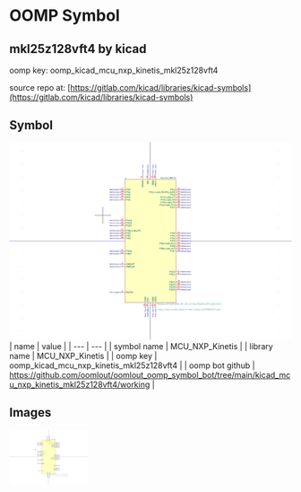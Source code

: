 # OOMP Symbol  
## mkl25z128vft4  by kicad  
  
oomp key: oomp_kicad_mcu_nxp_kinetis_mkl25z128vft4  
  
source repo at: [https://gitlab.com/kicad/libraries/kicad-symbols](https://gitlab.com/kicad/libraries/kicad-symbols)  
## Symbol  
  
[![working.png](working_600.png)](working.png)  
| name | value | 
| --- | --- | 
| symbol name | MCU_NXP_Kinetis | 
| library name | MCU_NXP_Kinetis | 
| oomp key | oomp_kicad_mcu_nxp_kinetis_mkl25z128vft4 | 
| oomp bot github | https://github.com/oomlout/oomlout_oomp_symbol_bot/tree/main/kicad_mcu_nxp_kinetis_mkl25z128vft4/working | 
## Images  
  
[![working.png](working_140.png)](working.png)  
